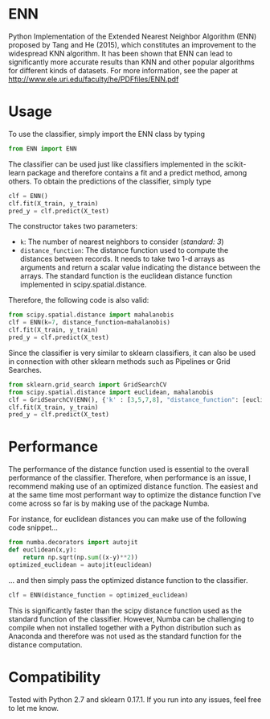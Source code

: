 # ENN
Python Implementation of the Extended Nearest Neighbor Algorithm (ENN) proposed by Tang and He (2015), which constitutes an improvement to the widespread KNN algorithm. It has been shown that ENN can lead to significantly more accurate results than KNN and other popular algorithms for different kinds of datasets. For more information, see the paper at  http://www.ele.uri.edu/faculty/he/PDFfiles/ENN.pdf

# Usage

To use the classifier, simply import the ENN class by typing

```python
from ENN import ENN
```

The classifier can be used just like classifiers implemented in the scikit-learn package and therefore contains a fit and a predict method, among others. To obtain the predictions of the classifier, simply type

```python
clf = ENN()
clf.fit(X_train, y_train)
pred_y = clf.predict(X_test)
```

The constructor takes two parameters:

- `k`: The number of nearest neighbors to consider (*standard: 3*)
- `distance_function`: The distance function used to compute the distances between records. It needs to take two 1-d arrays as arguments and return a scalar value indicating the distance between the arrays. The standard function is the euclidean distance function implemented in scipy.spatial.distance. 

Therefore, the following code is also valid:

```python
from scipy.spatial.distance import mahalanobis
clf = ENN(k=7, distance_function=mahalanobis)
clf.fit(X_train, y_train)
pred_y = clf.predict(X_test)
```

Since the classifier is very similar to sklearn classifiers, it can also be used in connection with other sklearn methods such as Pipelines or Grid Searches.

```python
from sklearn.grid_search import GridSearchCV
from scipy.spatial.distance import euclidean, mahalanobis
clf = GridSearchCV(ENN(), {'k' : [3,5,7,8], "distance_function": [euclidean, hamming]}) 
clf.fit(X_train, y_train)
pred_y = clf.predict(X_test)
```

# Performance

The performance of the distance function used is essential to the overall performance of the classifier. Therefore, when performance is an issue, I recommend making use of an optimized distance function. The easiest and at the same time most performant way to optimize the distance function I've come across so far is by making use of the package Numba.

For instance, for euclidean distances you can make use of the following code snippet...

```python
from numba.decorators import autojit
def euclidean(x,y):   
    return np.sqrt(np.sum((x-y)**2))
optimized_euclidean = autojit(euclidean)
```

... and then simply pass the optimized distance function to the classifier.

```python
clf = ENN(distance_function = optimized_euclidean)
```

This is significantly faster than the scipy distance function used as the standard function of the classifier. However, Numba can be challenging to compile when not installed together with a Python distribution such as Anaconda and therefore was not used as the standard function for the distance computation. 


# Compatibility

Tested with Python 2.7 and sklearn 0.17.1. If you run into any issues, feel free to let me know.
